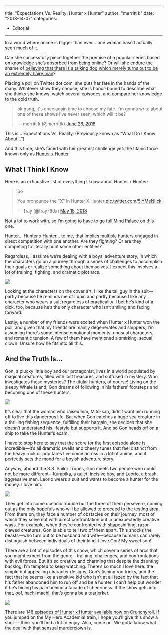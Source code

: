 
---
title: "Expectations Vs. Reality: Hunter x Hunter"
author: "merritt k"
date: "2018-14-07"
categories:
- Editorial
---

In a world where anime is bigger than ever&#8230; one woman hasn&#8217;t actually seen much of it.

Can she successfully piece together the premise of a popular series based on knowledge she&#8217;s absorbed from being online? Or will she endure the shame of [believing that there is a talking dog which merely turns out to be an extremely hairy man](https://vrvblog.co/merrittk/1747/what-do-i-know-about-lupin-the-3rd/)?

Placing a poll on Twitter dot com, she puts her fate in the hands of the many. Whatever show they choose, she is honor-bound to describe what she thinks she knows, watch several episodes, and compare her knowledge to the cold truth.

> ok gang, it&#39;s once again time to choose my fate. i&#39;m gonna write about one of these shows i&#39;ve never seen, which will it be?
> 
> &mdash; merritt k (@merrittk) [June 26, 2018](https://twitter.com/merrittk/status/1011752053213941761?ref_src=twsrc%5Etfw)

This is&#8230; Expectations Vs. Reality. (Previously known as &#8220;What Do I Know About&#8230;&#8221;)

And this time, she&#8217;s faced with her greatest challenge yet: the titanic force known only as [Hunter x Hunter](https://vrv.co/series/GY3VKX1MR/Hunter-x-Hunter).

## What I Think I Know

Here is an exhaustive list of everything I know about Hunter x Hunter:

> So
> 
> You pronounce the "X" in Hunter X Hunter [pic.twitter.com/5iYMeNlIck](https://t.co/5iYMeNlIck)
> 
> &mdash; Tray (@tray790x) [May 15, 2018](https://twitter.com/tray790x/status/996512539944148992?ref_src=twsrc%5Etfw)

Not a lot to work with, so I&#8217;m going to have to go full [Mind Palace](https://www.youtube.com/watch?v=0FSKTndbwVo) on this one.

Hunter&#8230; Hunter x Hunter&#8230; to me, that implies multiple hunters engaged in direct competition with one another. Are they fighting? Or are they competing to literally hunt some other entities?

Regardless, I assume we&#8217;re dealing with a boys&#8217; adventure story, in which the characters go on a journey through a series of challenges to accomplish their goals or realize something about themselves. I expect this involves a lot of training, fighting, and dramatic plot arcs.

![](https://i1.wp.com/vrvblog.co/wp-content/uploads/2018/06/Screen-Shot-2018-06-28-at-4.51.02-PM.png?resize=1170%2C658&#038;ssl=1)

Looking at the characters on the cover art, I like the tall guy in the suit—partly because he reminds me of Lupin and partly because I like any character who wears a suit regardless of practicality. I bet he&#8217;s kind of a dick, too, because he&#8217;s the only character who isn&#8217;t smiling and facing forward.

Lastly, a number of my friends were excited when Hunter x Hunter won the poll, and given that my friends are mainly degenerates and shippers, I&#8217;m assuming there&#8217;s some intense emotional moments, unusual characters, and romantic tension. A few of them have mentioned a smirking, sexual clown. Unsure how he fits into all this.

## And the Truth Is&#8230;

Gon, a plucky little boy and our protagonist, lives in a world populated by magical creatures, filled with lost treasures, and suffused in mystery. Who investigates these mysteries? The titular hunters, of course! Living on the sleepy Whale Island, Gon dreams of following in his fathers&#8217; footsteps and becoming one of these hunters.

![](https://i0.wp.com/vrvblog.co/wp-content/uploads/2018/06/Screen-Shot-2018-06-28-at-4.45.16-PM.png?resize=1170%2C658&#038;ssl=1)

It&#8217;s clear that the woman who raised him, Mito-san, didn&#8217;t want him running off to live this dangerous life. But when Gon catches a huge sea creature in a thrilling fishing sequence, fulfilling their bargain, she decides that she doesn&#8217;t understand his lifestyle but supports it. And so Gon heads off on a ship to take the Hunter&#8217;s exam.

I have to stop here to say that the score for the first episode alone is incredible—it&#8217;s all dramatic swells and cheery tunes that feel distinct from the heavy rock or pop fares I&#8217;ve come across in a lot of anime, and it perfectly sets the mood for a boyish adventure story.

Anyway, aboard the S.S. Sailor Tropes, Gon meets two people who could not be more different—Kurapika, a quiet, incisive boy, and Leorio, a brash, aggressive man. Leorio wears a suit and wants to become a hunter for the money. I love him.

![](https://i1.wp.com/vrvblog.co/wp-content/uploads/2018/06/Screen-Shot-2018-06-28-at-1.06.10-PM.png?resize=1170%2C658&#038;ssl=1)

They get into some oceanic trouble but the three of them persevere, coming out as the only hopefuls who will be allowed to proceed to the testing area. From there on, they face a number of obstacles on their journey, most of which they solve not with direct confrontation but in unexpectedly creative ways. For example, when they&#8217;re confronted with shapeshifting, razor-clawed creatures, Gon is able to tell two of them apart. This shocks the beasts—who turn out to be husband and wife—because humans can rarely distinguish between individuals of their kind. I love Gon! My sweet son!

There are a Lot of episodes of this show, which cover a series of arcs that you might expect from the genre—training, challenges, and confrontations with evil forces. But it&#8217;s so creative and charming that despite the daunting backlog, I&#8217;m tempted to keep watching. There&#8217;s so much I love here: the simple but appealing character designs, Gon&#8217;s fishing rod tricks, and the fact that he seems like a sensitive kid who isn&#8217;t at all fazed by the fact that his father abandoned him to run off and be a hunter. I can&#8217;t help but wonder if he&#8217;s hiding his pain behind a facade of cheeriness. If the show gets into that, oof, hachi machi, that&#8217;s gonna be a tearjerker.

![](https://i0.wp.com/vrvblog.co/wp-content/uploads/2018/06/Screen-Shot-2018-06-28-at-4.43.23-PM.png?resize=1170%2C658&#038;ssl=1)

There are [148 episodes of Hunter x Hunter available now on Crunchyroll](https://vrv.co/series/GY3VKX1MR/Hunter-x-Hunter). If you jumped on the My Hero Academia! train, I hope you&#8217;ll give this show a shot—I think you&#8217;ll find a lot to enjoy. Also, come on. We gotta know what the deal with that sensual murderclown is.
